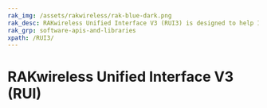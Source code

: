 ```yaml
---
rak_img: /assets/rakwireless/rak-blue-dark.png
rak_desc: RAKwireless Unified Interface V3 (RUI3) is designed to help IoT developers make their IoT products faster. It is compatible to RAK LPWAN modules. It supports the standard AT Commands which is known to many people, as well as the Binary Mode.
rak_grp: software-apis-and-libraries
xpath: /RUI3/
---
```


# RAKwireless Unified Interface V3 (RUI)

